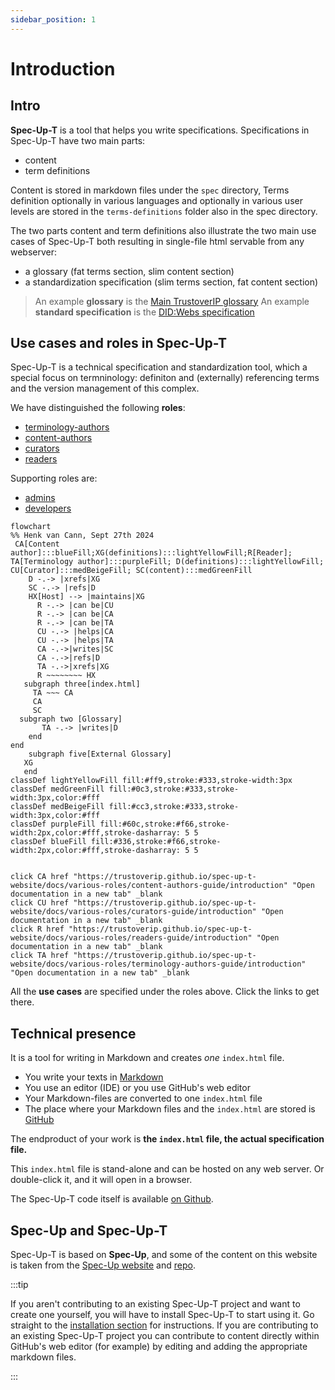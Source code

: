 ```yaml
---
sidebar_position: 1
---
```


# Introduction

## Intro

**Spec-Up-T** is a tool that helps you write specifications. Specifications in Spec-Up-T have two main parts:
* content 
* term definitions

Content is stored in markdown files under the `spec` directory, Terms definition optionally in various languages and optionally in various user levels are stored in the `terms-definitions` folder also in the spec directory.

The two parts content and term definitions also illustrate the two main use cases of Spec-Up-T both resulting in single-file html servable from any webserver:
- a glossary (fat terms section, slim content section)
- a standardization specification (slim terms section, fat content section)

> An example **glossary** is the [Main TrustoverIP glossary](https://github.com/trustoverip/ctwg-main-glossary)
> An example **standard specification** is the [DID:Webs specification](https://github.com/trustoverip/tswg-did-method-webs-specification)

## Use cases and roles in Spec-Up-T

Spec-Up-T is a technical specification and standardization tool, which a special focus on termninology: definiton and (externally) referencing terms and the version management of this complex.

We have distinguished the following **roles**:
- [terminology-authors](./various-roles/terminology-authors-guide/introduction.md)
- [content-authors](./various-roles/content-authors-guide/introduction.md)
- [curators](./various-roles/curators-guide/introduction.md)
- [readers](./various-roles/readers-guide/introduction.md)

Supporting roles are:
- [admins](./various-roles/admins-guide/introduction.md)
- [developers](./various-roles/developers-guide.md)

```mermaid
flowchart
%% Henk van Cann, Sept 27th 2024
 CA[Content author]:::blueFill;XG(definitions):::lightYellowFill;R[Reader];  TA[Terminology author]:::purpleFill; D(definitions):::lightYellowFill; CU[Curator]:::medBeigeFill; SC(content):::medGreenFill
    D -.-> |xrefs|XG
    SC -.-> |refs|D
    HX[Host] --> |maintains|XG 
      R -.-> |can be|CU
      R -.-> |can be|CA
      R -.-> |can be|TA
      CU -.-> |helps|CA
      CU -.-> |helps|TA
      CA -.->|writes|SC
      CA -.->|refs|D
      TA -.->|xrefs|XG
      R ~~~~~~~~ HX
   subgraph three[index.html]
     TA ~~~ CA
     CA
     SC
  subgraph two [Glossary]
       TA -.-> |writes|D
    end
end
    subgraph five[External Glossary]
   XG
   end
classDef lightYellowFill fill:#ff9,stroke:#333,stroke-width:3px
classDef medGreenFill fill:#0c3,stroke:#333,stroke-width:3px,color:#fff
classDef medBeigeFill fill:#cc3,stroke:#333,stroke-width:3px,color:#fff
classDef purpleFill fill:#60c,stroke:#f66,stroke-width:2px,color:#fff,stroke-dasharray: 5 5
classDef blueFill fill:#336,stroke:#f66,stroke-width:2px,color:#fff,stroke-dasharray: 5 5


click CA href "https://trustoverip.github.io/spec-up-t-website/docs/various-roles/content-authors-guide/introduction" "Open documentation in a new tab" _blank
click CU href "https://trustoverip.github.io/spec-up-t-website/docs/various-roles/curators-guide/introduction" "Open documentation in a new tab" _blank
click R href "https://trustoverip.github.io/spec-up-t-website/docs/various-roles/readers-guide/introduction" "Open documentation in a new tab" _blank
click TA href "https://trustoverip.github.io/spec-up-t-website/docs/various-roles/terminology-authors-guide/introduction" "Open documentation in a new tab" _blank
```

All the **use cases** are specified under the roles above. Click the links to get there.

## Technical presence

It is a tool for writing in Markdown and creates *one* `index.html` file.

- You write your texts in [Markdown](https://www.markdownguide.org/getting-started/)
- You use an editor (IDE) or you use GitHub's web editor
- Your Markdown-files are converted to one `index.html` file
- The place where your Markdown files and the `index.html` are stored is [GitHub](https://github.com)

The endproduct of your work is **the `index.html` file, the actual specification file.**

This `index.html` file is stand-alone and can be hosted on any web server. Or double-click it, and it will open in a browser.

The Spec-Up-T code itself is available [on Github](https://github.com/blockchainbird/spec-up-t).

## Spec-Up and Spec-Up-<span className="rotate">T</span>

Spec-Up-<span className="rotate">T</span> is based on **Spec-Up**, and some of the content on this website is taken from the [Spec-Up website](https://identity.foundation/spec-up/) and [repo](https://github.com/decentralized-identity/spec-up).

:::tip

If you aren't contributing to an existing Spec-Up-T project and want to create one yourself, you will have to install Spec-Up-T to start using it. Go straight to the [installation section](general/installation.md) for instructions. If you are contributing to an existing Spec-Up-T project you can contribute to content directly within GitHub's web editor (for example) by editing and adding the appropriate markdown files.

:::


